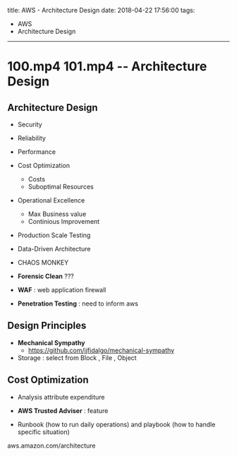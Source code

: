 title: AWS - Architecture Design
date: 2018-04-22 17:56:00
tags:
- AWS
- Architecture Design
---

# 100.mp4 101.mp4 -- Architecture Design

## Architecture Design

* Security
* Reliability
* Performance
* Cost Optimization
   * Costs
   * Suboptimal Resources
* Operational Excellence
   * Max Business value
   * Continious Improvement

* Production Scale Testing
* Data-Driven Architecture
* CHAOS MONKEY

* __Forensic Clean__ ???
* __WAF__ : web application firewall
* __Penetration Testing__ : need to inform aws


## Design Principles

* __Mechanical Sympathy__
  * https://github.com/jjfidalgo/mechanical-sympathy
* Storage : select from Block , File , Object

## Cost Optimization

* Analysis attribute expenditure
* __AWS Trusted Adviser__ : feature

* Runbook (how to run daily operations) and playbook (how to handle specific situation)



aws.amazon.com/architecture
